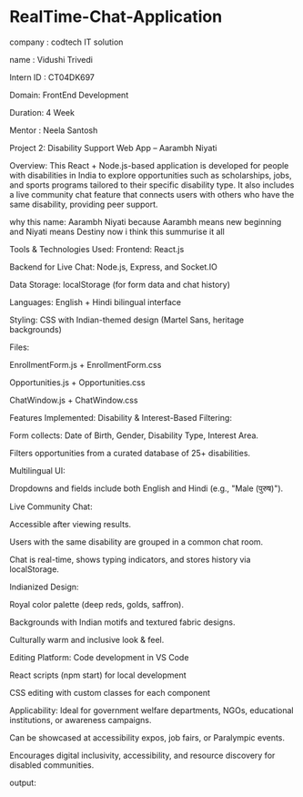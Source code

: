 # RealTime-Chat-Application

company : codtech IT solution

name : Vidushi Trivedi

Intern ID : CT04DK697

Domain: FrontEnd Development

Duration: 4 Week

Mentor : Neela Santosh

 Project 2: Disability Support Web App – Aarambh Niyati
 
Overview:
This React + Node.js-based application is developed for people with disabilities in India to explore opportunities such as scholarships, jobs, and sports programs tailored to their specific disability type. It also includes a live community chat feature that connects users with others who have the same disability, providing peer support.

why this name: Aarambh Niyati because Aarambh means new beginning and Niyati means Destiny now i think this summurise it all

Tools & Technologies Used:
Frontend: React.js

Backend for Live Chat: Node.js, Express, and Socket.IO

Data Storage: localStorage (for form data and chat history)

Languages: English + Hindi bilingual interface

Styling: CSS with Indian-themed design (Martel Sans, heritage backgrounds)

Files:

EnrollmentForm.js + EnrollmentForm.css

Opportunities.js + Opportunities.css

ChatWindow.js + ChatWindow.css

Features Implemented:
Disability & Interest-Based Filtering:

Form collects: Date of Birth, Gender, Disability Type, Interest Area.

Filters opportunities from a curated database of 25+ disabilities.

Multilingual UI:

Dropdowns and fields include both English and Hindi (e.g., "Male (पुरुष)").

Live Community Chat:

Accessible after viewing results.

Users with the same disability are grouped in a common chat room.

Chat is real-time, shows typing indicators, and stores history via localStorage.

Indianized Design:

Royal color palette (deep reds, golds, saffron).

Backgrounds with Indian motifs and textured fabric designs.

Culturally warm and inclusive look & feel.

Editing Platform:
Code development in VS Code

React scripts (npm start) for local development

CSS editing with custom classes for each component

Applicability:
Ideal for government welfare departments, NGOs, educational institutions, or awareness campaigns.

Can be showcased at accessibility expos, job fairs, or Paralympic events.

Encourages digital inclusivity, accessibility, and resource discovery for disabled communities.

output:

